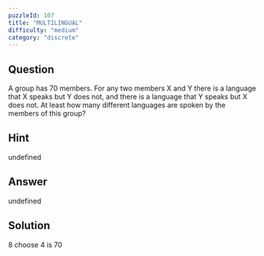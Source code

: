 ```yaml
---
puzzleId: 107
title: "MULTILINGUAL"
difficulty: "medium"
category: "discrete"
---
```


## Question
A group has 70 members. For any two members X and Y there is a language that X speaks but Y does not, and there is a language that Y speaks but X does not. At least how many different languages are spoken by the members of this group?

## Hint
undefined

## Answer
undefined

## Solution
8 choose 4 is 70
